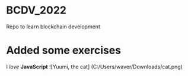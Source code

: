 # BCDV_2022
Repo to learn blockchain development
# Added some exercises
I *love* __JavaScript__ 
![Yuumi, the cat] (C:/Users/waver/Downloads/cat.png)